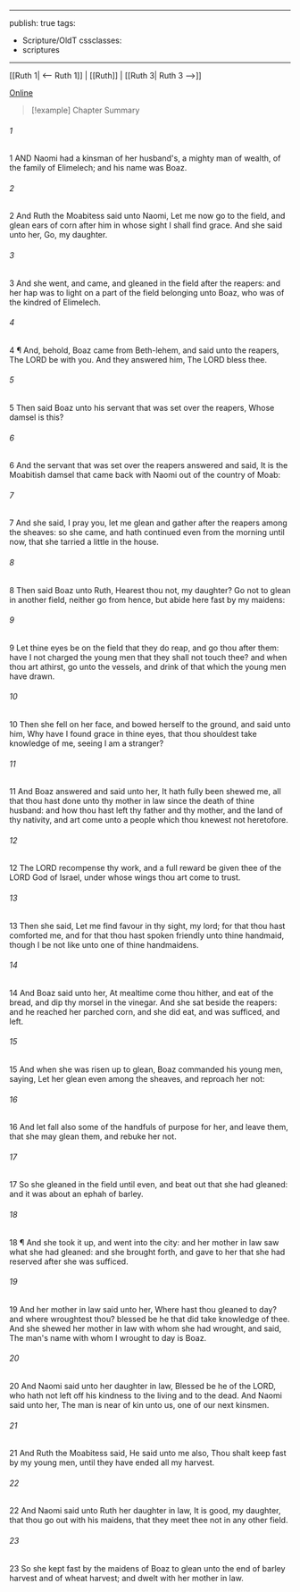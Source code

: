 

---
publish: true
tags:
  - Scripture/OldT
cssclasses:
  - scriptures
---
[[Ruth 1| <-- Ruth 1]] | [[Ruth]] | [[Ruth 3| Ruth 3 -->]]

[Online](https://churchofjesuschrist.org/study/scriptures/ot/ruth/2?lang=eng)

>[!example] Chapter Summary
>
###### 1
1 AND Naomi had a kinsman of her husband's, a mighty man of wealth, of the family of Elimelech; and his name was Boaz.
###### 2
2 And Ruth the Moabitess said unto Naomi, Let me now go to the field, and glean ears of corn after him in whose sight I shall find grace.  And she said unto her, Go, my daughter.
###### 3
3 And she went, and came, and gleaned in the field after the reapers: and her hap was to light on a part of the field belonging unto Boaz, who was of the kindred of Elimelech.
###### 4
4 ¶ And, behold, Boaz came from Beth-lehem, and said unto the reapers, The LORD be with you.  And they answered him, The LORD bless thee.
###### 5
5 Then said Boaz unto his servant that was set over the reapers, Whose damsel is this?
###### 6
6 And the servant that was set over the reapers answered and said, It is the Moabitish damsel that came back with Naomi out of the country of Moab:
###### 7
7 And she said, I pray you, let me glean and gather after the reapers among the sheaves: so she came, and hath continued even from the morning until now, that she tarried a little in the house.
###### 8
8 Then said Boaz unto Ruth, Hearest thou not, my daughter?  Go not to glean in another field, neither go from hence, but abide here fast by my maidens:
###### 9
9 Let thine eyes be on the field that they do reap, and go thou after them: have I not charged the young men that they shall not touch thee?  and when thou art athirst, go unto the vessels, and drink of that which the young men have drawn.
###### 10
10 Then she fell on her face, and bowed herself to the ground, and said unto him, Why have I found grace in thine eyes, that thou shouldest take knowledge of me, seeing I am a stranger?
###### 11
11 And Boaz answered and said unto her, It hath fully been shewed me, all that thou hast done unto thy mother in law since the death of thine husband: and how thou hast left thy father and thy mother, and the land of thy nativity, and art come unto a people which thou knewest not heretofore.
###### 12
12 The LORD recompense thy work, and a full reward be given thee of the LORD God of Israel, under whose wings thou art come to trust.
###### 13
13 Then she said, Let me find favour in thy sight, my lord; for that thou hast comforted me, and for that thou hast spoken friendly unto thine handmaid, though I be not like unto one of thine handmaidens.
###### 14
14 And Boaz said unto her, At mealtime come thou hither, and eat of the bread, and dip thy morsel in the vinegar.  And she sat beside the reapers: and he reached her parched corn, and she did eat, and was sufficed, and left.
###### 15
15 And when she was risen up to glean, Boaz commanded his young men, saying, Let her glean even among the sheaves, and reproach her not:
###### 16
16 And let fall also some of the handfuls of purpose for her, and leave them, that she may glean them, and rebuke her not.
###### 17
17 So she gleaned in the field until even, and beat out that she had gleaned: and it was about an ephah of barley.
###### 18
18 ¶ And she took it up, and went into the city: and her mother in law saw what she had gleaned: and she brought forth, and gave to her that she had reserved after she was sufficed.
###### 19
19 And her mother in law said unto her, Where hast thou gleaned to day?  and where wroughtest thou?  blessed be he that did take knowledge of thee.  And she shewed her mother in law with whom she had wrought, and said, The man's name with whom I wrought to day is Boaz.
###### 20
20 And Naomi said unto her daughter in law, Blessed be he of the LORD, who hath not left off his kindness to the living and to the dead.  And Naomi said unto her, The man is near of kin unto us, one of our next kinsmen.
###### 21
21 And Ruth the Moabitess said, He said unto me also, Thou shalt keep fast by my young men, until they have ended all my harvest.
###### 22
22 And Naomi said unto Ruth her daughter in law, It is good, my daughter, that thou go out with his maidens, that they meet thee not in any other field.
###### 23
23 So she kept fast by the maidens of Boaz to glean unto the end of barley harvest and of wheat harvest; and dwelt with her mother in law.



